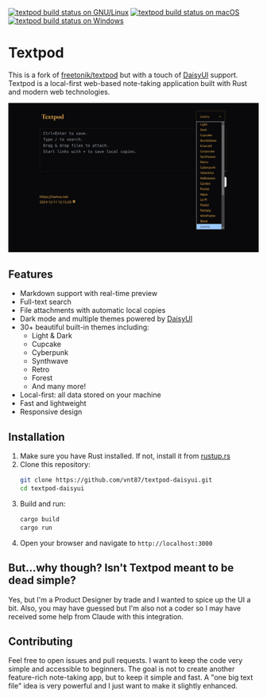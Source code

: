 [![textpod build status on GNU/Linux](https://github.com/freetonik/textpod/workflows/GNU%2FLinux/badge.svg)](https://github.com/freetonik/textpod/actions?query=workflow%3AGNU%2FLinux)
[![textpod build status on macOS](https://github.com/freetonik/textpod/workflows/macOS/badge.svg)](https://github.com/freetonik/textpod/actions?query=workflow%3AmacOS)
[![textpod build status on Windows](https://github.com/freetonik/textpod/workflows/Windows/badge.svg)](https://github.com/freetonik/textpod/actions?query=workflow%3AWindows)

# Textpod

This is a fork of [freetonik/textpod](https://github.com/freetonik/textpod) but with a touch of [DaisyUI](https://daisyui.com) support. Textpod is a local-first web-based note-taking application built with Rust and modern web technologies.

![textpod screenshot](screenshot-textpodaisy.png)

## Features

- Markdown support with real-time preview
- Full-text search
- File attachments with automatic local copies
- Dark mode and multiple themes powered by [DaisyUI](https://daisyui.com)
- 30+ beautiful built-in themes including:
  - Light & Dark
  - Cupcake
  - Cyberpunk
  - Synthwave
  - Retro
  - Forest
  - And many more!
- Local-first: all data stored on your machine
- Fast and lightweight
- Responsive design

## Installation

1. Make sure you have Rust installed. If not, install it from [rustup.rs](https://rustup.rs/)
2. Clone this repository:
   ```bash
   git clone https://github.com/vnt87/textpod-daisyui.git
   cd textpod-daisyui
   ```
3. Build and run:
   ```bash
   cargo build
   cargo run
   ```
4. Open your browser and navigate to `http://localhost:3000`

## But...why though? Isn't Textpod meant to be dead simple?

Yes, but I'm a Product Designer by trade and I wanted to spice up the UI a bit. Also, you may have guessed but I'm also not a coder so I may have received some help from Claude with this integration.


## Contributing

Feel free to open issues and pull requests. I want to keep the code very simple and accessible to beginners. The goal is not to create another feature-rich note-taking app, but to keep it simple and fast.
A "one big text file" idea is very powerful and I just want to make it slightly enhanced.
